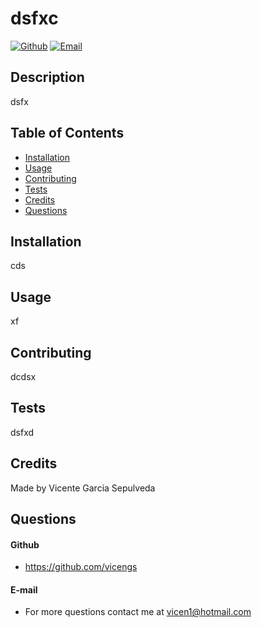 # dsfxc

[![Github](https://img.shields.io/static/v1?label=Github&message=vicengs&color=yellow)](https://github.com/vicengs) [![Email](https://img.shields.io/static/v1?label=Email&message=vicen1@hotmail.com&color=informational)](mailto:vicen1@hotmail.com) 
## Description
  
dsfx


## Table of Contents

* [Installation](#installation)
* [Usage](#usage)
* [Contributing](#contributing)
* [Tests](#tests)
* [Credits](#credits)
* [Questions](#questions)


## Installation

cds


## Usage

xf


## Contributing

dcdsx


## Tests

dsfxd


## Credits

Made by Vicente Garcia Sepulveda


## Questions

#### Github
  
- https://github.com/vicengs
  
#### E-mail
  
- For more questions contact me at vicen1@hotmail.com

